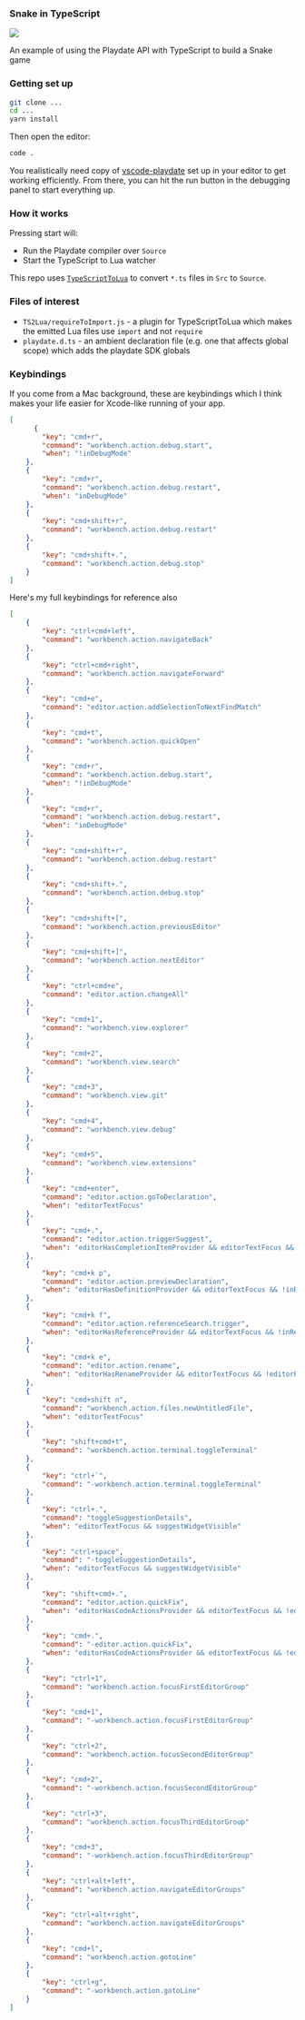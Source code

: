 ### Snake in TypeScript

<img src ="./screenshots/snek.jpg">

An example of using the Playdate API with TypeScript to build a Snake game

### Getting set up

```sh
git clone ...
cd ...
yarn install
```

Then open the editor:

```sh
code .
```

You realistically need copy of [vscode-playdate](https://devforum.play.date/t/vs-code-extension/356/4) set up in your editor to get working efficiently. From there, you can hit the run button in the debugging panel to start everything up.

### How it works

Pressing start will:

 - Run the Playdate compiler over `Source`
 - Start the TypeScript to Lua watcher

This repo uses [`TypeScriptToLua`](https://typescripttolua.github.io) to convert `*.ts` files in `Src` to `Source`.

### Files of interest

- `TS2Lua/requireToImport.js` - a plugin for TypeScriptToLua which makes the emitted Lua files use `import` and not `require`
- `playdate.d.ts` - an ambient declaration file (e.g. one that affects global scope) which adds the playdate SDK globals

### Keybindings

If you come from a Mac background, these are keybindings which I think makes your life easier for Xcode-like running of your app.

```json
[
      {
        "key": "cmd+r",
        "command": "workbench.action.debug.start",
        "when": "!inDebugMode"
    },
    {
        "key": "cmd+r",
        "command": "workbench.action.debug.restart",
        "when": "inDebugMode"
    },
    {
        "key": "cmd+shift+r",
        "command": "workbench.action.debug.restart"
    },
    {
        "key": "cmd+shift+.",
        "command": "workbench.action.debug.stop"
    }
]
```

Here's my full keybindings for reference also

```json
[
    {
        "key": "ctrl+cmd+left",
        "command": "workbench.action.navigateBack"
    },
    {
        "key": "ctrl+cmd+right",
        "command": "workbench.action.navigateForward"
    },
    {
        "key": "cmd+e",
        "command": "editor.action.addSelectionToNextFindMatch"
    },
    {
        "key": "cmd+t",
        "command": "workbench.action.quickOpen"
    },
    {
        "key": "cmd+r",
        "command": "workbench.action.debug.start",
        "when": "!inDebugMode"
    },
    {
        "key": "cmd+r",
        "command": "workbench.action.debug.restart",
        "when": "inDebugMode"
    },
    {
        "key": "cmd+shift+r",
        "command": "workbench.action.debug.restart"
    },
    {
        "key": "cmd+shift+.",
        "command": "workbench.action.debug.stop"
    },
    {
        "key": "cmd+shift+[",
        "command": "workbench.action.previousEditor"
    },
    {
        "key": "cmd+shift+]",
        "command": "workbench.action.nextEditor"
    },
    {
        "key": "ctrl+cmd+e",
        "command": "editor.action.changeAll"
    },
    {
        "key": "cmd+1",
        "command": "workbench.view.explorer"
    },
    {
        "key": "cmd+2",
        "command": "workbench.view.search"
    },
    {
        "key": "cmd+3",
        "command": "workbench.view.git"
    },
    {
        "key": "cmd+4",
        "command": "workbench.view.debug"
    },
    {
        "key": "cmd+5",
        "command": "workbench.view.extensions"
    },
    {
        "key": "cmd+enter",
        "command": "editor.action.goToDeclaration",
        "when": "editorTextFocus"
    },
    {
        "key": "cmd+.",
        "command": "editor.action.triggerSuggest",
        "when": "editorHasCompletionItemProvider && editorTextFocus && !editorReadonly"
    },
    {
        "key": "cmd+k p",
        "command": "editor.action.previewDeclaration",
        "when": "editorHasDefinitionProvider && editorTextFocus && !inReferenceSearchEditor && !isInEmbeddedEditor"
    },
    {
        "key": "cmd+k f",
        "command": "editor.action.referenceSearch.trigger",
        "when": "editorHasReferenceProvider && editorTextFocus && !inReferenceSearchEditor && !isInEmbeddedEditor"
    },
    {
        "key": "cmd+k e",
        "command": "editor.action.rename",
        "when": "editorHasRenameProvider && editorTextFocus && !editorReadonly"
    },
    {
        "key": "cmd+shift n",
        "command": "workbench.action.files.newUntitledFile",
        "when": "editorTextFocus"
    },
    {
        "key": "shift+cmd+t",
        "command": "workbench.action.terminal.toggleTerminal"
    },
    {
        "key": "ctrl+`",
        "command": "-workbench.action.terminal.toggleTerminal"
    },
    {
        "key": "ctrl+.",
        "command": "toggleSuggestionDetails",
        "when": "editorTextFocus && suggestWidgetVisible"
    },
    {
        "key": "ctrl+space",
        "command": "-toggleSuggestionDetails",
        "when": "editorTextFocus && suggestWidgetVisible"
    },
    {
        "key": "shift+cmd+.",
        "command": "editor.action.quickFix",
        "when": "editorHasCodeActionsProvider && editorTextFocus && !editorReadonly"
    },
    {
        "key": "cmd+.",
        "command": "-editor.action.quickFix",
        "when": "editorHasCodeActionsProvider && editorTextFocus && !editorReadonly"
    },
    {
        "key": "ctrl+1",
        "command": "workbench.action.focusFirstEditorGroup"
    },
    {
        "key": "cmd+1",
        "command": "-workbench.action.focusFirstEditorGroup"
    },
    {
        "key": "ctrl+2",
        "command": "workbench.action.focusSecondEditorGroup"
    },
    {
        "key": "cmd+2",
        "command": "-workbench.action.focusSecondEditorGroup"
    },
    {
        "key": "ctrl+3",
        "command": "workbench.action.focusThirdEditorGroup"
    },
    {
        "key": "cmd+3",
        "command": "-workbench.action.focusThirdEditorGroup"
    },
    {
        "key": "ctrl+alt+left",
        "command": "workbench.action.navigateEditorGroups"
    },
    {
        "key": "ctrl+alt+right",
        "command": "workbench.action.navigateEditorGroups"
    },
    {
        "key": "cmd+l",
        "command": "workbench.action.gotoLine"
    },
    {
        "key": "ctrl+g",
        "command": "-workbench.action.gotoLine"
    }
]
```

